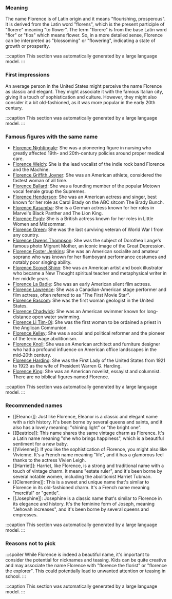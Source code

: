 ### Meaning
The name Florence is of Latin origin and it means "flourishing, prosperous". It is derived from the Latin word "florens", which is the present participle of "florere" meaning "to flower". The term "florere" is from the base Latin word "flor" or "flos" which means flower. So, in a more detailed sense, Florence can be interpreted as "blossoming" or "flowering", indicating a state of growth or prosperity.

:::caption
This section was automatically generated by a large language model.
:::

### First impressions
An average person in the United States might perceive the name Florence as classic and elegant. They might associate it with the famous Italian city, giving it a touch of sophistication and culture. However, they might also consider it a bit old-fashioned, as it was more popular in the early 20th century.

:::caption
This section was automatically generated by a large language model.
:::

### Famous figures with the same name
- [Florence Nightingale](https://en.wikipedia.org/wiki/Florence_Nightingale): She was a pioneering figure in nursing who greatly affected 19th- and 20th-century policies around proper medical care.
- [Florence Welch](https://en.wikipedia.org/wiki/Florence_Welch): She is the lead vocalist of the indie rock band Florence and the Machine.
- [Florence Griffith Joyner](https://en.wikipedia.org/wiki/Florence_Griffith_Joyner): She was an American athlete, considered the fastest woman of all time.
- [Florence Ballard](https://en.wikipedia.org/wiki/Florence_Ballard): She was a founding member of the popular Motown vocal female group the Supremes.
- [Florence Henderson](https://en.wikipedia.org/wiki/Florence_Henderson): She was an American actress and singer, best known for her role as Carol Brady on the ABC sitcom The Brady Bunch.
- [Florence Kasumba](https://en.wikipedia.org/wiki/Florence_Kasumba): She is a German actress known for her roles in Marvel's Black Panther and The Lion King.
- [Florence Pugh](https://en.wikipedia.org/wiki/Florence_Pugh): She is a British actress known for her roles in Little Women and Midsommar.
- [Florence Green](https://en.wikipedia.org/wiki/Florence_Green): She was the last surviving veteran of World War I from any country.
- [Florence Owens Thompson](https://en.wikipedia.org/wiki/Florence_Owens_Thompson): She was the subject of Dorothea Lange's famous photo Migrant Mother, an iconic image of the Great Depression.
- [Florence Foster Jenkins](https://en.wikipedia.org/wiki/Florence_Foster_Jenkins): She was an American socialite and amateur soprano who was known for her flamboyant performance costumes and notably poor singing ability.
- [Florence Scovel Shinn](https://en.wikipedia.org/wiki/Florence_Scovel_Shinn): She was an American artist and book illustrator who became a New Thought spiritual teacher and metaphysical writer in her middle years.
- [Florence La Badie](https://en.wikipedia.org/wiki/Florence_La_Badie): She was an early American silent film actress.
- [Florence Lawrence](https://en.wikipedia.org/wiki/Florence_Lawrence): She was a Canadian-American stage performer and film actress, often referred to as "The First Movie Star".
- [Florence Bascom](https://en.wikipedia.org/wiki/Florence_Bascom): She was the first woman geologist in the United States.
- [Florence Chadwick](https://en.wikipedia.org/wiki/Florence_Chadwick): She was an American swimmer known for long-distance open water swimming.
- [Florence Li Tim-Oi](https://en.wikipedia.org/wiki/Florence_Li_Tim-Oi): She was the first woman to be ordained a priest in the Anglican Communion.
- [Florence Kelley](https://en.wikipedia.org/wiki/Florence_Kelley): She was a social and political reformer and the pioneer of the term wage abolitionism.
- [Florence Knoll](https://en.wikipedia.org/wiki/Florence_Knoll): She was an American architect and furniture designer who had a profound influence on American office landscapes in the mid-20th century.
- [Florence Harding](https://en.wikipedia.org/wiki/Florence_Harding): She was the First Lady of the United States from 1921 to 1923 as the wife of President Warren G. Harding.
- [Florence King](https://en.wikipedia.org/wiki/Florence_King): She was an American novelist, essayist and columnist.
There are no biblical figures named Florence.

:::caption
This section was automatically generated by a large language model.
:::

### Recommended names
- [[Eleanor]]: Just like Florence, Eleanor is a classic and elegant name with a rich history. It's been borne by several queens and saints, and it also has a lovely meaning: "shining light" or "the bright one".
- [[Beatrice]]: This name shares the same vintage charm as Florence. It's a Latin name meaning "she who brings happiness", which is a beautiful sentiment for a new baby.
- [[Vivienne]]: If you like the sophistication of Florence, you might also like Vivienne. It's a French name meaning "life", and it has a glamorous feel thanks to the actress Vivien Leigh.
- [[Harriet]]: Harriet, like Florence, is a strong and traditional name with a touch of vintage charm. It means "estate ruler", and it's been borne by several notable women, including the abolitionist Harriet Tubman.
- [[Clementine]]: This is a sweet and unique name that's similar to Florence in its old-fashioned charm. It's a French name meaning "merciful" or "gentle".
- [[Josephine]]: Josephine is a classic name that's similar to Florence in its elegance and history. It's the feminine form of Joseph, meaning "Jehovah increases", and it's been borne by several queens and empresses.

:::caption
This section was automatically generated by a large language model.
:::

### Reasons not to pick
:::spoiler
While Florence is indeed a beautiful name, it's important to consider the potential for nicknames and teasing. Kids can be quite creative and may associate the name Florence with "florence the florist" or "florence the explorer". This could potentially lead to unwanted attention or teasing in school.
:::

:::caption
This section was automatically generated by a large language model.
:::